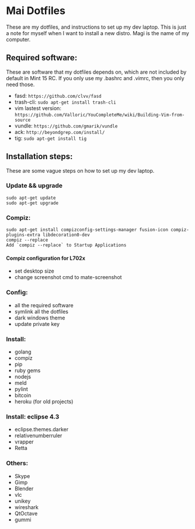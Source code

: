 # Mai Dotfiles #

These are my dotfiles, and instructions to set up my dev laptop. This is just a note for myself when I want to install a new distro.
Magi is the name of my computer.

## Required software: ##

These are software that my dotfiles depends on, which are not included by default in Mint 15 RC. If you only use my .bashrc and .vimrc, then you only need those.

* fasd: `https://github.com/clvv/fasd`
* trash-cli: `sudo apt-get install trash-cli`
* vim lastest version: `https://github.com/Valloric/YouCompleteMe/wiki/Building-Vim-from-source`
* vundle: `https://github.com/gmarik/vundle`
* ack: `http://beyondgrep.com/install/`
* tig: `sudo apt-get install tig`

## Installation steps: ##

These are some vague steps on how to set up my dev laptop.

### Update && upgrade ###

    sudo apt-get update
    sudo apt-get upgrade
    
### Compiz: ###
    sudo apt-get install compizconfig-settings-manager fusion-icon compiz-plugins-extra libdecoration0-dev
    compiz --replace
    Add `compiz --replace` to Startup Applications
    
#### Compiz configuration for L702x ####
* set desktop size
* change screenshot cmd to mate-screenshot

### Config: ###

* all the required software
* symlink all the dotfiles
* dark windows theme
* update private key

### Install: ###

* golang
* compiz
* pip
* ruby gems
* nodejs
* meld
* pylint
* bitcoin
* heroku (for old projects)

### Install: eclipse 4.3 ###

* eclipse.themes.darker
* relativenumberruler
* vrapper
* Retta

### Others: ###

* Skype
* Gimp
* Blender
* vlc
* unikey
* wireshark
* QtOctave
* gummi

